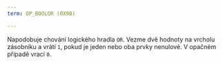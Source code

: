 ```yaml
---
term: OP_BOOLOR (0X9B)

---
```

Napodobuje chování logického hradla `OR`. Vezme dvě hodnoty na vrcholu zásobníku a vrátí `1`, pokud je jeden nebo oba prvky nenulové. V opačném případě vrací `0`.
